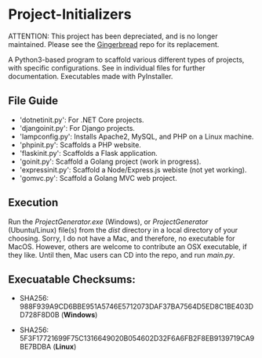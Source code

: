 # Project-Initializers

ATTENTION: This project has been depreciated, and is no longer maintained. Please see the [Gingerbread](https://github.com/D-Bits/d-bits.github.io) repo for its replacement.

A Python3-based program to scaffold various different types of projects, with specific configurations. See in individual files for further documentation. Executables made with PyInstaller.

## File Guide 

* 'dotnetinit.py': For .NET Core projects.
* 'djangoinit.py': For Django projects.
* 'lampconfig.py': Installs Apache2, MySQL, and PHP on a Linux machine.
* 'phpinit.py': Scaffolds a PHP website.
* 'flaskinit.py': Scaffolds a Flask application.
* 'goinit.py': Scaffold a Golang project (work in progress).
* 'expressinit.py': Scaffold a Node/Express.js webiste (not yet working).
* 'gomvc.py': Scaffold a Golang MVC web project.

## Execution

Run the *ProjectGenerator.exe* (Windows), or *ProjectGenerator* (Ubuntu/Linux) file(s) from the *dist* directory in a local directory of your choosing. Sorry, I do not have a Mac, and therefore, no executable for MacOS. However, others are welcome to contribute an OSX executable, if they like. Until then, Mac users can CD into the repo, and run *main.py*. 

## Execuatable Checksums:

* SHA256: 988F939A9CD6BBE951A5746E5712073DAF37BA7564D5ED8C1BE403DD728F8D0B
 (**Windows**)

* SHA256: 5F3F17721699F75C1316649020B054602D32F6A6FB2F8EB9139719CA9BE7BDBA
 (**Linux**)

